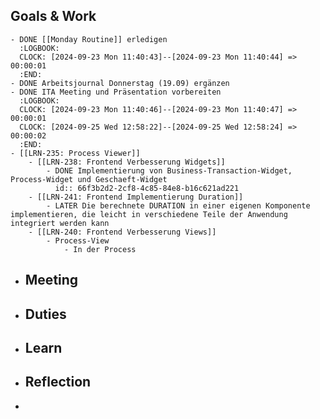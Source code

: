 ## Goals & Work
	- DONE [[Monday Routine]] erledigen
	  :LOGBOOK:
	  CLOCK: [2024-09-23 Mon 11:40:43]--[2024-09-23 Mon 11:40:44] =>  00:00:01
	  :END:
	- DONE Arbeitsjournal Donnerstag (19.09) ergänzen
	- DONE ITA Meeting und Präsentation vorbereiten
	  :LOGBOOK:
	  CLOCK: [2024-09-23 Mon 11:40:46]--[2024-09-23 Mon 11:40:47] =>  00:00:01
	  CLOCK: [2024-09-25 Wed 12:58:22]--[2024-09-25 Wed 12:58:24] =>  00:00:02
	  :END:
	- [[LRN-235: Process Viewer]]
		- [[LRN-238: Frontend Verbesserung Widgets]]
			- DONE Implementierung von Business-Transaction-Widget, Process-Widget und Geschaeft-Widget
			  id:: 66f3b2d2-2cf8-4c85-84e8-b16c621ad221
		- [[LRN-241: Frontend Implementierung Duration]]
			- LATER Die berechnete DURATION in einer eigenen Komponente implementieren, die leicht in verschiedene Teile der Anwendung integriert werden kann
		- [[LRN-240: Frontend Verbesserung Views]]
			- Process-View
				- In der Process
- ## Meeting
- ## Duties
- ## Learn
- ## Reflection
-